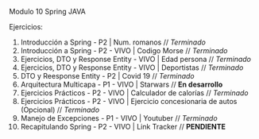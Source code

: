 Modulo 10 Spring JAVA

Ejercicios:

1. Introducción a Spring - P2 | Num. romanos // _Terminado_
2. Introducción a Spring - P2 - VIVO | Codigo Morse // _Terminado_
3. Ejercicios, DTO y Response Entity - VIVO | Edad persona // _Terminado_
4. Ejercicios, DTO y Response Entity - VIVO | Deportistas // _Terminado_
5. DTO y Reesponse Entity - P2 | Covid 19 // _Terminado_
6. Arquitectura Multicapa - P1 - VIVO | Starwars // **En desarrollo**
7. Ejercicios Prácticos - P2 - VIVO | Calculador de calorías // _Terminado_
8. Ejercicios Prácticos - P2 - VIVO | Ejercicio concesionaria de autos (Opcional) // _Terminado_
9. Manejo de Excepciones - P1 - VIVO | Youtuber // _Terminado_
10. Recapitulando Spring - P2 - VIVO | Link Tracker // **PENDIENTE**
